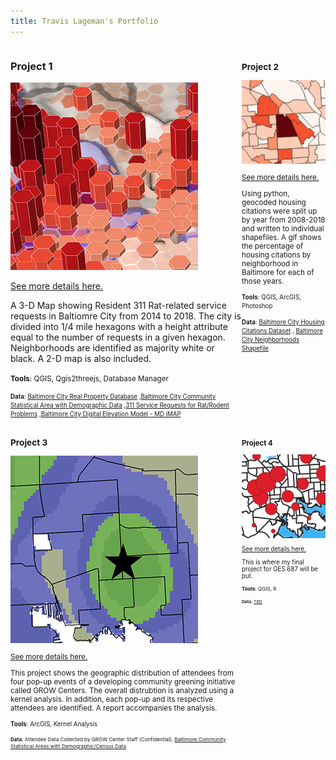 ```yaml
---
title: Travis Lageman's Portfolio
---
```

<!--This is the first row of projects -->
<div style="display:table-row; width:100%; table-layout: fixed">
<div style="display: table-cell; width:370px; margin-right:10px" markdown="1">

### Project 1

![Proj1_Teaser](Project1/311RatTeaser_Lageman.png)

[See more details here.](https://tlageman.github.io/Project1/Lageman_Project1.html)

A 3-D Map showing Resident 311 Rat-related service requests in Baltiomre City from 2014 to 2018. The city is divided into 1/4 mile hexagons with a height attribute equal to the number of requests in a given hexagon. Neighborhoods are identified as majority white or black. A 2-D map is also included.

<small>__Tools__: QGIS, Qgis2threejs, Database Manager

<small>__Data__:
[Baltimore City Real Property Database](https://gis-baltimore.opendata.arcgis.com/datasets/b41551f53345445fa05b554cd77b3732_0)
,[Baltimore City Community Statistical Area with Demographic Data](https://bniajfi.org/)
,[311 Service Requests for Rat/Rodent Problems](https://data.baltimorecity.gov/City-Services/311-Customer-Service-Requests/9agw-sxsr)
,[Baltimore City Digital Elevation Model - MD iMAP](https://imap.maryland.gov/Pages/lidar-dem-download-files.aspx)
</small>

</div>

<div style="width: 10px">
</div>

<div style="display: table-cell; width:370px" markdown="1">

### Project 2

![Proj2_Teaser](Project2/HousingGif_teaser.png)

[See more details here.](https://tlageman.github.io/Project2/Project2_Lageman.html)

Using python, geocoded housing citations were split up by year from 2008-2018 and written to individual shapefiles. A gif shows the percentage of housing citations by neighborhood in Baltimore for each of those years.

<small>__Tools__: QGIS, ArcGIS, Photoshop </small>

<small>__Data__:
[Baltimore City Housing Citations Dataset](https://data.baltimorecity.gov/Housing-Development/Housing-Citations/pugq-wdem)
, [Baltimore City Neighborhoods Shapefile](http://gis-baltimore.opendata.arcgis.com/datasets/neighborhoods) </small>

</div>
</div>
<!--This is the second row of projects -->
<div style="display:table-row; width:100%; table-layout: fixed">
<div style="display: table-cell; width:370px; margin-right:10px" markdown="1">

### Project 3

![Proj3_Teaser](Project3/GROW_teaser.png)

[See more details here.](https://tlageman.github.io/Project3/Project3_Lageman.html)

This project shows the geographic distribution of attendees from four pop-up events of a developing community greening initiative called GROW Centers. The overall distrubtion is analyzed using a kernel analysis. In addition, each pop-up and its respective attendees are identified. A report accompanies the analysis.

<small>__Tools__: ArcGIS, Kernel Analysis

<small>__Data__:
Attendee Data Collected by GROW Center Staff (Confidential), [Baltimore Community Statistical Areas  with Demographic/Census Data](https://bniajfi.org/community/Baltimore%20City/) </small>

</div>
<div style="display: table-cell; width:370px" markdown="1">

### Project 4

![Proj4_Teaser](Project4/p4_teaser.png)

[See more details here.](https://tlageman.github.io/Project4/FinalProject_Lageman.html)

This is where my final project for GES 687 will be put.

<small>__Tools__: QGIS, R

<small>__Data__:
[TBD](TBD.com) </small>

</div>
</div>

